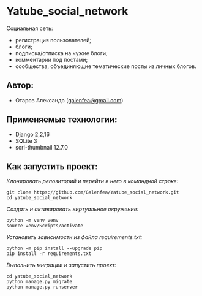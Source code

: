 # Yatube_social_network

Социальная сеть:
- регистрация пользователей;
- блоги;
- подписка/отписка на чужие блоги;
- комментарии под постами;
- сообщества, объединяющие тематические посты из личных блогов.

## Автор:
- Отаров Александр (galenfea@gmail.com)

## Применяемые технологии:

- Django 2,2,16
- SQLite 3
- sorl-thumbnail 12.7.0

## Как запустить проект:

_Клонировать репозиторий и перейти в него в командной строке:_
```
git clone https://github.com/Galenfea/Yatube_social_network.git
cd yatube_social_network
```

_Cоздать и активировать виртуальное окружение:_
```
python -m venv venv
source venv/Scripts/activate
```

_Установить зависимости из файла requirements.txt:_
```
python -m pip install --upgrade pip
pip install -r requirements.txt
```

_Выполнить миграции и запустить проект:_
```
cd yatube_social_network
python manage.py migrate
python manage.py runserver
```
